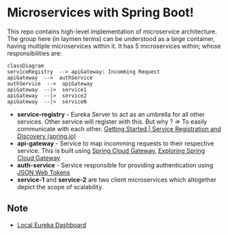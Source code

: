 # Microservices with Spring Boot!

This repo contains high-level implementation of microservice architecture.
The group here (in laymen terms) can be understood as a large container, having multiple microservices within it. It has 5 microservices within; whose responsibilities are:

```mermaid
classDiagram
serviceRegistry  --> apiGateway: Incomming Request
apiGateway  -->  authService
authService  -->  apiGateway
apiGateway  --|>  service1
apiGateway  --|>  service2
apiGateway  --|>  serviceN
```

-   **service-registry** - Eureka Server to act as an umbrella for all other services. Other service will register with this. But why ? => To easily communicate with each other. [Getting Started | Service Registration and Discovery (spring.io)](https://spring.io/guides/gs/service-registration-and-discovery/)
-   **api-gateway** - Service to map incomming requests to their respective service. This is built using [Spring Cloud Gateway](https://docs.spring.io/spring-cloud-gateway/docs/current/reference/html/), [Exploring Spring Cloud Gateway](https://www.baeldung.com/spring-cloud-gateway)
-   **auth-service** - Service responsible for providing authentication using [JSON Web Tokens](https://jwt.io/)
-   **service-1** and **service-2** are two client microservices which altogether depict the scope of scalability.

## Note

-   [Local Eureka Dashboard](http://localhost:8761/)
